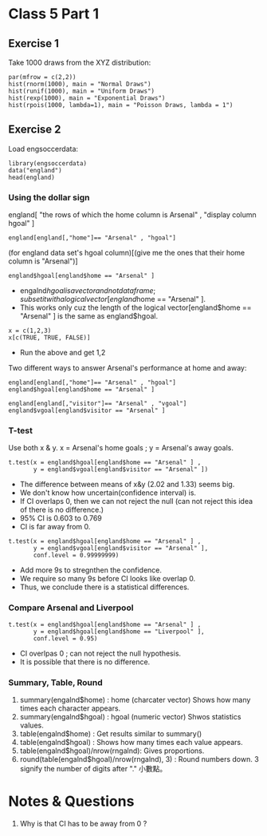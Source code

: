 # Class 5 Part 1

## Exercise 1 
Take 1000 draws from the XYZ distribution:
```
par(mfrow = c(2,2))
hist(rnorm(1000), main = "Normal Draws")
hist(runif(1000), main = "Uniform Draws")
hist(rexp(1000), main = "Exponential Draws")
hist(rpois(1000, lambda=1), main = "Poisson Draws, lambda = 1")
```
## Exercise 2
Load engsoccerdata:
```
library(engsoccerdata)
data("england")
head(england)
```
### Using the dollar sign
england[ "the rows of which the home column is Arsenal" , "display column hgoal" ]
```
england[england[,"home"]== "Arsenal" , "hgoal"]
```
(for england data set's hgoal column)[(give me the ones that their home column is "Arsenal")]
```
england$hgoal[england$home == "Arsenal" ]
```
+ engalnd$hgoal is a vector and not data frame ; subset it with a logical vector [england$home == "Arsenal" ].
+ This works only cuz the length of the logical vector[england$home == "Arsenal" ] is the same as england$hgoal.
```
x = c(1,2,3)
x[c(TRUE, TRUE, FALSE)]
```
+ Run the above and get 1,2

Two different ways to answer Arsenal's performance at home and away:
```
england[england[,"home"]== "Arsenal" , "hgoal"]
england$hgoal[england$home == "Arsenal" ]

england[england[,"visitor"]== "Arsenal" , "vgoal"]
england$vgoal[england$visitor == "Arsenal" ]
```
### T-test
Use both x & y. x = Arsenal's home goals ; y = Arsenal's away goals.
```
t.test(x = england$hgoal[england$home == "Arsenal" ] ,
       y = england$vgoal[england$visitor == "Arsenal" ])
```
+ The difference between means of x&y (2.02 and 1.33) seems big. 
+ We don't know how uncertain(confidence interval) is. 
+ If CI overlaps 0, then we can not reject the null (can not reject this idea of there is no difference.)
+ 95% CI is 0.603 to 0.769 
+ CI is far away from 0.
```
t.test(x = england$hgoal[england$home == "Arsenal" ] ,
       y = england$vgoal[england$visitor == "Arsenal" ],
       conf.level = 0.99999999)    
```
+ Add more 9s to stregnthen the confidence.
+ We require so many 9s before CI looks like overlap 0. 
+ Thus, we conclude there is a statistical differences. 

### Compare Arsenal and Liverpool
```
t.test(x = england$hgoal[england$home == "Arsenal" ] ,
       y = england$hgoal[england$home == "Liverpool" ],
       conf.level = 0.95)  
```
+ CI overlpas 0 ; can not reject the null hypothesis. 
+ It is possible that there is no difference. 

### Summary, Table, Round
1. summary(engalnd$home) : home (charcater vector) Shows how many times each character appears.
2. summary(engalnd$hgoal) : hgoal (numeric vector) Shwos statistics values.
3. table(engalnd$home) : Get results similar to summary()
4. table(engalnd$hgoal) : Shows how many times each value appears. 
5. table(engalnd$hgoal)/nrow(rngalnd): Gives proportions. 
6. round(table(engalnd$hgoal)/nrow(rngalnd), 3) : Round numbers down. 3 signify the number of digits after "." 小數點。 

# Notes & Questions 
1. Why is that CI has to be away from 0 ?
